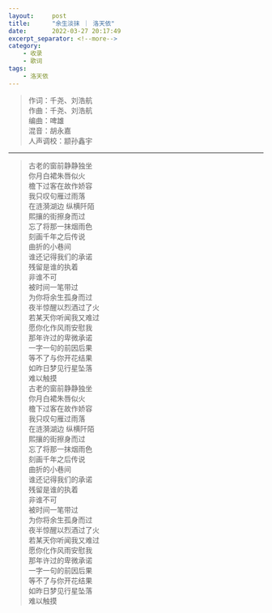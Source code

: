 ```yaml
---
layout:     post
title:      "余生淡抹 ｜ 洛天依"
date:       2022-03-27 20:17:49
excerpt_separator: <!--more-->
category: 
    - 收录
    - 歌词
tags:
    - 洛天依
---
```


<blockquote class="blockquote-center">
作词：千尧、刘浩航<br>
作曲：千尧、刘浩航<br>
编曲：啤雄<br>
混音：胡永嘉<br>
人声调校：颛孙鑫宇
</blockquote>

***

<!--more-->

<blockquote class="blockquote-center">
古老的窗前静静独坐<br>
你月白裙朱唇似火<br>
檐下过客在故作娇容<br>
我只叹句雁过雨落<br>
在涟漪湖边 纵横阡陌<br>
熙攘的街擦身而过<br>
忘了将那一抹烟雨色<br>
刻画千年之后传说<br>
曲折的小巷间<br>
谁还记得我们的承诺<br>
残留是谁的执着<br>
非谁不可<br>
被时间一笔带过<br>
为你将余生孤身而过<br>
夜半惊醒以烈酒过了火<br>
若某天你听闻我又难过<br>
愿你化作风雨安慰我<br>
那年许过的卑微承诺<br>
一字一句的前因后果<br>
等不了与你开花结果<br>
如昨日梦见行星坠落<br>
难以触摸<br>
古老的窗前静静独坐<br>
你月白裙朱唇似火<br>
檐下过客在故作娇容<br>
我只叹句雁过雨落<br>
在涟漪湖边 纵横阡陌<br>
熙攘的街擦身而过<br>
忘了将那一抹烟雨色<br>
刻画千年之后传说<br>
曲折的小巷间<br>
谁还记得我们的承诺<br>
残留是谁的执着<br>
非谁不可<br>
被时间一笔带过<br>
为你将余生孤身而过<br>
夜半惊醒以烈酒过了火<br>
若某天你听闻我又难过<br>
愿你化作风雨安慰我<br>
那年许过的卑微承诺<br>
一字一句的前因后果<br>
等不了与你开花结果<br>
如昨日梦见行星坠落<br>
难以触摸
</blockquote>
